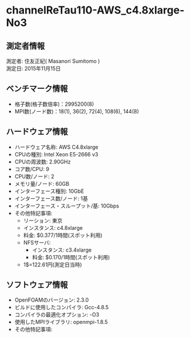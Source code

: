 # channelReTau110-AWS_c4.8xlarge-No3

## 測定者情報

測定者: 住友正紀( Masanori Sumitomo )  
測定日: 2015年11月15日

## ベンチマーク情報

* 格子数(格子数倍率)：2995200(8)
* MPI数(ノード数)：18(1), 36(2), 72(4), 108(6), 144(8)

## ハードウェア情報

* ハードウェア名称: AWS C4.8xlarge
* CPUの種別:  Intel Xeon E5-2666 v3 
* CPUの周波数: 2.90GHz
* コア数/CPU: 9
* CPU数/ノード: 2
* メモリ量/ノード: 60GB
* インターフェース種別: 10GbE
* インターフェース数/ノード: 1基 
* インターフェース・スループット/基: 10Gbps
* その他特記事項:
  * リーション: 東京
  * インスタンス: c4.8xlarge
  * 料金: $0.377/1時間(スポット利用)
  * NFSサーバ:
    * インスタンス: c3.4xlarge
    * 料金: $0.170/1時間(スポット利用)
  * 1$=122.61円(測定日当時) 

## ソフトウェア情報

* OpenFOAMのバージョン: 2.3.0
* ビルドに使用したコンパイラ: Gcc-4.8.5
* コンパイラの最適化オプション: -O3 
* 使用したMPIライブラリ: openmpi-1.8.5
* その他特記事項:
